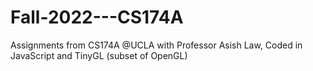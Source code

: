 # Fall-2022---CS174A
Assignments from CS174A @UCLA with Professor Asish Law, Coded in JavaScript and TinyGL (subset of OpenGL)

